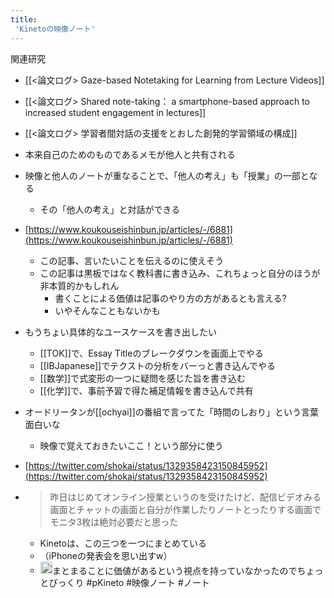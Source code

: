```yaml
---
title:
 'Kinetoの映像ノート'
---
```


関連研究
- [[<論文ログ> Gaze-based Notetaking for Learning from Lecture Videos]]
- [[<論文ログ> Shared note-taking： a smartphone-based approach to increased student engagement in lectures]]
- [[<論文ログ> 学習者間対話の支援をとおした創発的学習領域の構成]]

- 本来自己のためのものであるメモが他人と共有される
- 映像と他人のノートが重なることで、「他人の考え」も「授業」の一部となる
    - その「他人の考え」と対話ができる

- [https://www.koukouseishinbun.jp/articles/-/6881](https://www.koukouseishinbun.jp/articles/-/6881)
    - この記事、言いたいことを伝えるのに使えそう
    - この記事は黒板ではなく教科書に書き込み、これちょっと自分のほうが非本質的かもしれん
        - 書くことによる価値は記事のやり方の方があるとも言える?
        - いやそんなこともないかも

- もうちょい具体的なユースケースを書き出したい
    - [[TOK]]で、Essay Titleのブレークダウンを画面上でやる
    - [[IBJapanese]]でテクストの分析をバーっと書き込んでやる
    - [[数学]]で式変形の一つに疑問を感じた旨を書き込む
    - [[化学]]で、事前予習で得た補足情報を書き込んで共有


- オードリータンが[[ochyai]]の番組で言ってた「時間のしおり」という言葉面白いな
    - 映像で覚えておきたいここ！という部分に使う

- [https://twitter.com/shokai/status/1329358423150845952](https://twitter.com/shokai/status/1329358423150845952)
- > 昨日はじめてオンライン授業というのを受けたけど、配信ビデオみる画面とチャットの画面と自分が作業したりノートとったりする画面でモニタ3枚は絶対必要だと思った
    - Kinetoは、この三つを一つにまとめている
    - （iPhoneの発表会を思い出すw）
    - <img src='https://scrapbox.io/api/pages/blu3mo-public/blu3mo/icon' alt='blu3mo.icon' height="19.5"/>まとまることに価値があるという視点を持っていなかったのでちょっとびっくり
#pKineto #映像ノート #ノート
